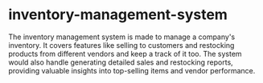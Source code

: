 # inventory-management-system
The inventory management system is made to manage a company's inventory. It covers features like selling to customers and restocking products from different vendors and keep a track of it too. The system would also handle generating detailed sales and restocking reports, providing valuable insights into top-selling items and vendor performance. 
